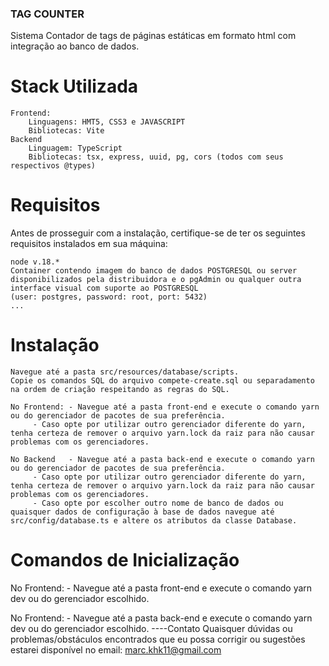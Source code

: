 ### TAG COUNTER

Sistema Contador de tags de páginas estáticas em formato html com integração ao banco de dados.

# Stack Utilizada
    Frontend:
        Linguagens: HMT5, CSS3 e JAVASCRIPT
        Bibliotecas: Vite
    Backend
        Linguagem: TypeScript
        Bibliotecas: tsx, express, uuid, pg, cors (todos com seus respectivos @types)

# Requisitos

Antes de prosseguir com a instalação, certifique-se de ter os seguintes requisitos instalados em sua máquina:

    node v.18.*
    Container contendo imagem do banco de dados POSTGRESQL ou server disponibilizados pela distribuidora e o pgAdmin ou qualquer outra interface visual com suporte ao POSTGRESQL
    (user: postgres, password: root, port: 5432)
    ...

# Instalação

    Navegue até a pasta src/resources/database/scripts.
    Copie os comandos SQL do arquivo compete-create.sql ou separadamento na ordem de criação respeitando as regras do SQL.

    No Frontend: - Navegue até a pasta front-end e execute o comando yarn ou do gerenciador de pacotes de sua preferência.
    	 - Caso opte por utilizar outro gerenciador diferente do yarn, tenha certeza de remover o arquivo yarn.lock da raiz para não causar problemas com os gerenciadores.

    No Backend   - Navegue até a pasta back-end e execute o comando yarn ou do gerenciador de pacotes de sua preferência.
    	 - Caso opte por utilizar outro gerenciador diferente do yarn, tenha certeza de remover o arquivo yarn.lock da raiz para não causar problemas com os gerenciadores.
    	 - Caso opte por escolher outro nome de banco de dados ou quaisquer dados de configuração à base de dados navegue até src/config/database.ts e altere os atributos da classe Database.

# Comandos de Inicialização

No Frontend: - Navegue até a pasta front-end e execute o comando yarn dev ou do gerenciador escolhido.

No Frontend: - Navegue até a pasta back-end e execute o comando yarn dev ou do gerenciador escolhido.
----Contato
Quaisquer dúvidas ou problemas/obstáculos encontrados que eu possa corrigir ou sugestões estarei disponível no email: marc.khk11@gmail.com
